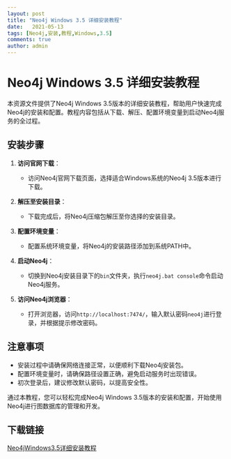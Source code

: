 ```yaml
---
layout: post
title: "Neo4j Windows 3.5 详细安装教程"
date:   2021-05-13
tags: [Neo4j,安装,教程,Windows,3.5]
comments: true
author: admin
---
```

# Neo4j Windows 3.5 详细安装教程

本资源文件提供了Neo4j Windows 3.5版本的详细安装教程，帮助用户快速完成Neo4j的安装和配置。教程内容包括从下载、解压、配置环境变量到启动Neo4j服务的全过程。

## 安装步骤

1. **访问官网下载**：
   - 访问Neo4j官网下载页面，选择适合Windows系统的Neo4j 3.5版本进行下载。

2. **解压至安装目录**：
   - 下载完成后，将Neo4j压缩包解压至你选择的安装目录。

3. **配置环境变量**：
   - 配置系统环境变量，将Neo4j的安装路径添加到系统PATH中。

4. **启动Neo4j**：
   - 切换到Neo4j安装目录下的`bin`文件夹，执行`neo4j.bat console`命令启动Neo4j服务。

5. **访问Neo4j浏览器**：
   - 打开浏览器，访问`http://localhost:7474/`，输入默认密码`neo4j`进行登录，并根据提示修改密码。

## 注意事项

- 安装过程中请确保网络连接正常，以便顺利下载Neo4j安装包。
- 配置环境变量时，请确保路径设置正确，避免启动服务时出现错误。
- 初次登录后，建议修改默认密码，以提高安全性。

通过本教程，您可以轻松完成Neo4j Windows 3.5版本的安装和配置，开始使用Neo4j进行图数据库的管理和开发。

## 下载链接

[Neo4jWindows3.5详细安装教程](https://pan.quark.cn/s/b4d14cabdb43)